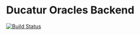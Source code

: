 # Ducatur Oracles Backend

[![Build Status](https://travis-ci.org/DucaturFw/ducor-backend.svg?branch=master)](https://travis-ci.org/DucaturFw/ducor-backend)
